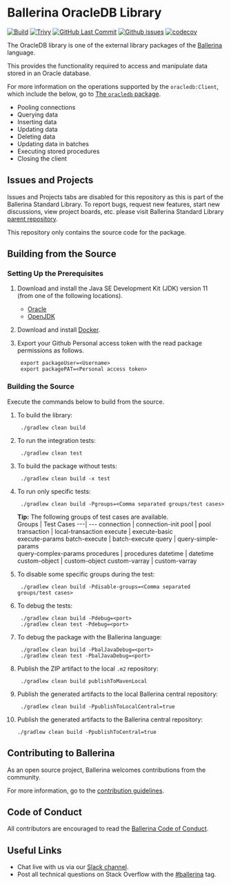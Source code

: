 Ballerina OracleDB Library
===================

  [![Build](https://github.com/ballerina-platform/module-ballerinax-oracledb/actions/workflows/build-timestamped-master.yml/badge.svg)](https://github.com/ballerina-platform/module-ballerinax-oracledb/actions/workflows/build-timestamped-master.yml)
  [![Trivy](https://github.com/ballerina-platform/module-ballerinax-oracledb/actions/workflows/trivy-scan.yml/badge.svg)](https://github.com/ballerina-platform/module-ballerinax-oracledb/actions/workflows/trivy-scan.yml)
  [![GitHub Last Commit](https://img.shields.io/github/last-commit/ballerina-platform/module-ballerinax-oracledb.svg)](https://github.com/ballerina-platform/module-ballerinax-oracledb/commits/master)
  [![Github issues](https://img.shields.io/github/issues/ballerina-platform/ballerina-standard-library/module/oracledb.svg?label=Open%20Issues)](https://github.com/ballerina-platform/ballerina-standard-library/labels/module%2Foracledb)
  [![codecov](https://codecov.io/gh/ballerina-platform/module-ballerinax-oracledb/branch/master/graph/badge.svg)](https://codecov.io/gh/ballerina-platform/module-ballerinax-oracledb)

The OracleDB library is one of the external library packages of the <a target="_blank" href="https://ballerina.io/"> Ballerina</a> language.

This provides the functionality required to access and manipulate data stored in an Oracle database.

For more information on the operations supported by the `oracledb:Client`, which include the below, go to [The `oracledb` package](https://docs.central.ballerina.io/ballerinax/oracledb/latest).

- Pooling connections
- Querying data
- Inserting data
- Updating data
- Deleting data
- Updating data in batches
- Executing stored procedures
- Closing the client

## Issues and Projects

Issues and Projects tabs are disabled for this repository as this is part of the Ballerina Standard Library. To report bugs, request new features, start new discussions, view project boards, etc. please visit Ballerina Standard Library [parent repository](https://github.com/ballerina-platform/ballerina-standard-library).

This repository only contains the source code for the package.

## Building from the Source

### Setting Up the Prerequisites

1. Download and install the Java SE Development Kit (JDK) version 11 (from one of the following locations).
   * [Oracle](https://www.oracle.com/java/technologies/javase-jdk11-downloads.html)
   * [OpenJDK](http://openjdk.java.net/install/index.html)

2. Download and install [Docker](https://www.docker.com/get-started).

3. Export your Github Personal access token with the read package permissions as follows.

        export packageUser=<Username>
        export packagePAT=<Personal access token>

### Building the Source

Execute the commands below to build from the source.

1. To build the library:

        ./gradlew clean build

2. To run the integration tests:

        ./gradlew clean test

3. To build the package without tests:

        ./gradlew clean build -x test

4. To run only specific tests:

        ./gradlew clean build -Pgroups=<Comma separated groups/test cases>

   **Tip:** The following groups of test cases are available.<br>
   Groups | Test Cases
   ---| ---
   connection | connection-init
   pool | pool
   transaction | local-transaction
   execute | execute-basic <br> execute-params
   batch-execute | batch-execute
   query | query-simple-params<br>query-complex-params
   procedures | procedures
   datetime | datetime
   custom-object | custom-object
   custom-varray | custom-varray

5. To disable some specific groups during the test:

        ./gradlew clean build -Pdisable-groups=<Comma separated groups/test cases>

6. To debug the tests:

        ./gradlew clean build -Pdebug=<port>
        ./gradlew clean test -Pdebug=<port>

7. To debug the package with the Ballerina language:

        ./gradlew clean build -PbalJavaDebug=<port>
        ./gradlew clean test -PbalJavaDebug=<port>

8. Publish the ZIP artifact to the local `.m2` repository:

        ./gradlew clean build publishToMavenLocal

9. Publish the generated artifacts to the local Ballerina central repository:

        ./gradlew clean build -PpublishToLocalCentral=true

10. Publish the generated artifacts to the Ballerina central repository:

        ./gradlew clean build -PpublishToCentral=true

## Contributing to Ballerina

As an open source project, Ballerina welcomes contributions from the community.

For more information, go to the [contribution guidelines](https://github.com/ballerina-platform/ballerina-lang/blob/master/CONTRIBUTING.md).

## Code of Conduct

All contributors are encouraged to read the [Ballerina Code of Conduct](https://ballerina.io/code-of-conduct).

## Useful Links

* Chat live with us via our [Slack channel](https://ballerina.io/community/slack/).
* Post all technical questions on Stack Overflow with the [#ballerina](https://stackoverflow.com/questions/tagged/ballerina) tag.
